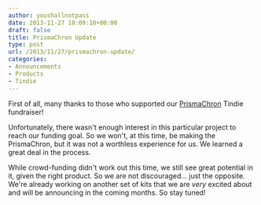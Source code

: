 ```yaml
---
author: youshallnotpass
date: 2013-11-27 18:09:10+00:00
draft: false
title: PrismaChron Update
type: post
url: /2013/11/27/prismachron-update/
categories:
- Announcements
- Products
- Tindie
---
```


First of all, many thanks to those who supported our [PrismaChron](https://www.tindie.com/products/ManiacalLabs/prismachron-clock/) Tindie fundraiser!

Unfortunately, there wasn't enough interest in this particular project to reach our funding goal. So we won't, at this time, be making the PrismaChron, but it was not a worthless experience for us. We learned a great deal in the process.

While crowd-funding didn't work out this time, we still see great potential in it, given the right product. So we are not discouraged... just the opposite. We're already working on another set of kits that we are _very_ excited about and will be announcing in the coming months. So stay tuned!

